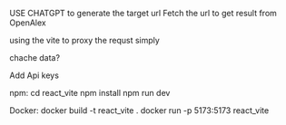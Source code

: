 USE CHATGPT to generate the target url
Fetch the url to get result from OpenAlex

using the vite to proxy the requst simply

chache data?

Add Api keys

 npm:
cd react_vite
npm install
npm run dev

Docker:
docker build -t react_vite .
docker run -p 5173:5173 react_vite